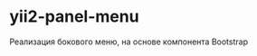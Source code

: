# yii2-panel-menu

Реализация бокового меню, на основе компонента Bootstrap <a href="http://getbootstrap.com/components/#panels"></a>
